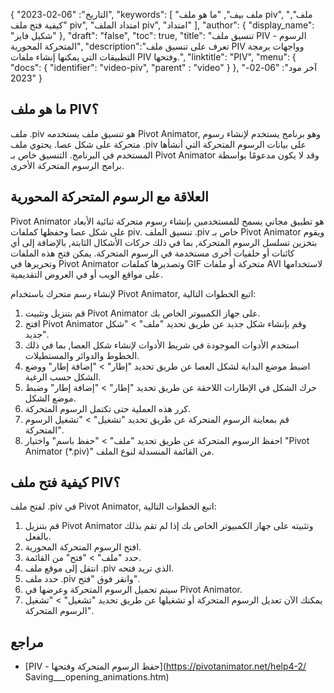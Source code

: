 {
"التاريخ": "06-02-2023",
  "keywords": [
"ملف بيف",
"ما هو ملف piv",
"ملف",
"كيفية فتح ملف piv",
"امتداد الملف piv",
"امتداد"
],
  "author": {
"display_name": "شكيل فايز"
},
"draft": "false",
"toc": true,
"title": "تنسيق ملف PIV - الرسوم المتحركة المحورية",
  "description":"تعرف على تنسيق ملف PIV وواجهات برمجة التطبيقات التي يمكنها إنشاء ملفات PIV وفتحها.",
"linktitle": "PIV",
  "menu": {
    "docs": {
      "identifier": "video-piv",
"parent" : "video"
}
},
"آخر مود": "06-02-2023"
}

## ما هو ملف PIV؟

ملف .piv هو تنسيق ملف يستخدمه Pivot Animator, وهو برنامج يستخدم لإنشاء رسوم متحركة على شكل عصا. يحتوي ملف .piv على بيانات الرسوم المتحركة التي أنشأها المستخدم في البرنامج. التنسيق خاص بـ Pivot Animator وقد لا يكون مدعومًا بواسطة برامج الرسوم المتحركة الأخرى.

## العلاقة مع الرسوم المتحركة المحورية

Pivot Animator هو تطبيق مجاني يسمح للمستخدمين بإنشاء رسوم متحركة ثنائية الأبعاد على شكل عصا وحفظها كملفات piv. تنسيق الملف .piv خاص بـ Pivot Animator ويقوم بتخزين تسلسل الرسوم المتحركة, بما في ذلك حركات الأشكال الثابتة, بالإضافة إلى أي كائنات أو خلفيات أخرى مستخدمة في الرسوم المتحركة. يمكن فتح هذه الملفات وتحريرها في Pivot Animator وتصديرها كملفات GIF متحركة أو ملفات AVI لاستخدامها على مواقع الويب أو في العروض التقديمية.

لإنشاء رسم متحرك باستخدام Pivot Animator, اتبع الخطوات التالية:

1. قم بتنزيل وتثبيت Pivot Animator على جهاز الكمبيوتر الخاص بك.
2. افتح Pivot Animator وقم بإنشاء شكل جديد عن طريق تحديد "ملف" > "شكل جديد".
3. استخدم الأدوات الموجودة في شريط الأدوات لإنشاء شكل العصا, بما في ذلك الخطوط والدوائر والمستطيلات.
4. اضبط موضع البداية لشكل العصا عن طريق تحديد "إطار" > "إضافة إطار" ووضع الشكل حسب الرغبة.
5. حرك الشكل في الإطارات اللاحقة عن طريق تحديد "إطار" > "إضافة إطار" وضبط موضع الشكل.
6. كرر هذه العملية حتى تكتمل الرسوم المتحركة.
7. قم بمعاينة الرسوم المتحركة عن طريق تحديد "تشغيل" > "تشغيل الرسوم المتحركة".
8. احفظ الرسوم المتحركة عن طريق تحديد "ملف" > "حفظ باسم" واختيار "Pivot Animator (*.piv)" من القائمة المنسدلة لنوع الملف.

## كيفية فتح ملف PIV؟

لفتح ملف .piv في Pivot Animator, اتبع الخطوات التالية:

1. قم بتنزيل Pivot Animator وتثبيته على جهاز الكمبيوتر الخاص بك إذا لم تقم بذلك بالفعل.
2. افتح الرسوم المتحركة المحورية.
3. حدد "ملف" > "فتح" من القائمة.
4. انتقل إلى موقع ملف .piv الذي تريد فتحه.
5. حدد ملف .piv وانقر فوق "فتح".
6. سيتم تحميل الرسوم المتحركة وعرضها في Pivot Animator.
7. يمكنك الآن تعديل الرسوم المتحركة أو تشغيلها عن طريق تحديد "تشغيل" > "تشغيل الرسوم المتحركة".

## مراجع
* [PIV - حفظ الرسوم المتحركة وفتحها](https://pivotanimator.net/help4-2/ Saving___opening_animations.htm)

